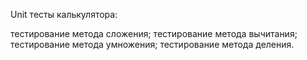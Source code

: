 Unit тесты калькулятора:

тестирование метода сложения;
тестирование метода вычитания;
тестирование метода умножения;
тестирование метода деления.

